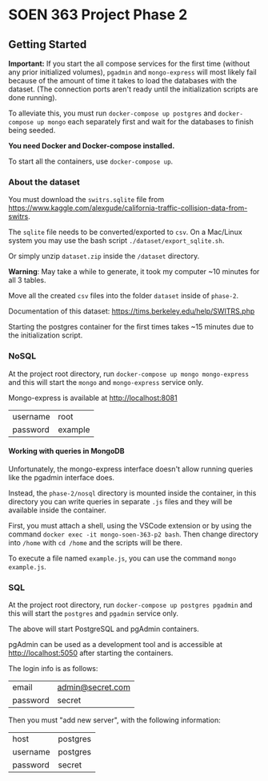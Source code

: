 # SOEN 363 Project Phase 2

## Getting Started

**Important:** If you start the all compose services for the first time (without any prior initialized volumes), `pgadmin` and `mongo-express` will most likely fail because of the amount of time it takes to load the databases with the dataset. (The connection ports aren't ready until the initialization scripts are done running).

To alleviate this, you must run `docker-compose up postgres` and `docker-compose up mongo` each separately first and wait for the databases to finish being seeded.

**You need Docker and Docker-compose installed.**

To start all the containers, use `docker-compose up`.

### About the dataset

You must download the `switrs.sqlite` file from <https://www.kaggle.com/alexgude/california-traffic-collision-data-from-switrs>.

The `sqlite` file needs to be converted/exported to `csv`. On a Mac/Linux system you may use the bash script `./dataset/export_sqlite.sh`.

Or simply unzip `dataset.zip` inside the `/dataset` directory.

**Warning**: May take a while to generate, it took my computer ~10 minutes for all 3 tables.

Move all the created `csv` files into the folder `dataset` inside of `phase-2`.

Documentation of this dataset: <https://tims.berkeley.edu/help/SWITRS.php>

Starting the postgres container for the first times takes ~15 minutes due to the initialization script.

### NoSQL

At the project root directory, run `docker-compose up mongo mongo-express` and this will start the `mongo` and `mongo-express` service only.

Mongo-express is available at <http://localhost:8081>

|          |         |
| -------- | ------- |
| username | root    |
| password | example |

#### Working with queries in MongoDB

Unfortunately, the mongo-express interface doesn't allow running queries like the pgadmin interface does.

Instead, the `phase-2/nosql` directory is mounted inside the container, in this directory you can write queries in separate `.js` files and they will be available inside the container.

First, you must attach a shell, using the VSCode extension or by using the command `docker exec -it mongo-soen-363-p2 bash`. Then change directory into `/home` with `cd /home` and the scripts will be there.

To execute a file named `example.js`, you can use the command `mongo example.js`.

### SQL

At the project root directory, run `docker-compose up postgres pgadmin` and this will start the `postgres` and `pgadmin` service only.

The above will start PostgreSQL and pgAdmin containers.

pgAdmin can be used as a development tool and is accessible at <http://localhost:5050> after starting the containers.

The login info is as follows:

|          |                  |
| -------- | ---------------- |
| email    | admin@secret.com |
| password | secret           |

Then you must "add new server", with the following information:

|          |          |
| -------- | -------- |
| host     | postgres |
| username | postgres |
| password | secret   |

